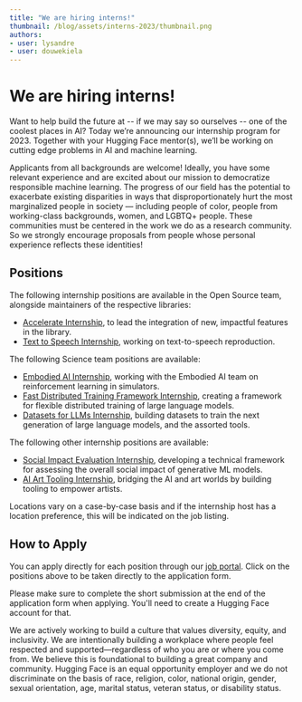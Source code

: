 ```yaml
---
title: "We are hiring interns!"
thumbnail: /blog/assets/interns-2023/thumbnail.png
authors:
- user: lysandre
- user: douwekiela
---
```


# We are hiring interns!


Want to help build the future at -- if we may say so ourselves -- one of the coolest places in AI? Today we’re announcing our internship program for 2023. Together with your Hugging Face mentor(s), we’ll be working on cutting edge problems in AI and machine learning.

Applicants from all backgrounds are welcome! Ideally, you have some relevant experience and are excited about our mission to democratize responsible machine learning. The progress of our field has the potential to exacerbate existing disparities in ways that disproportionately hurt the most marginalized people in society — including people of color, people from working-class backgrounds, women, and LGBTQ+ people. These communities must be centered in the work we do as a research community. So we strongly encourage proposals from people whose personal experience reflects these identities!

## Positions

The following internship positions are available in the Open Source team, alongside maintainers of the respective libraries:

* [Accelerate Internship](https://apply.workable.com/huggingface/j/9B5436D6FA), to lead the integration of new, impactful features in the library.
* [Text to Speech Internship](https://apply.workable.com/huggingface/j/93CDE47063/), working on text-to-speech reproduction.

The following Science team positions are available:

* [Embodied AI Internship](https://apply.workable.com/huggingface/j/B3CDE6C150/), working with the Embodied AI team on reinforcement learning in simulators.
* [Fast Distributed Training Framework Internship](https://apply.workable.com/huggingface/j/BEBD24C4C4/), creating a framework for flexible distributed training of large language models.
* [Datasets for LLMs Internship](https://apply.workable.com/huggingface/j/4A6EA3243C/), building datasets to train the next generation of large language models, and the assorted tools.

The following other internship positions are available:

* [Social Impact Evaluation Internship](https://apply.workable.com/huggingface/j/648A916AAB/), developing a technical framework for assessing the overall social impact of generative ML models.
* [AI Art Tooling Internship](https://apply.workable.com/huggingface/j/BCCB4CAF82/), bridging the AI and art worlds by building tooling to empower artists.

Locations vary on a case-by-case basis and if the internship host has a location preference, this will be indicated on the job listing.

## How to Apply

You can apply directly for each position through our [job portal](https://huggingface.workable.com/). Click on the positions above to be taken directly to the application form.

Please make sure to complete the short submission at the end of the application form when applying. You'll need to create a Hugging Face account for that.

We are actively working to build a culture that values diversity, equity, and inclusivity. We are intentionally building a workplace where people feel respected and supported—regardless of who you are or where you come from. We believe this is foundational to building a great company and community. Hugging Face is an equal opportunity employer and we do not discriminate on the basis of race, religion, color, national origin, gender, sexual orientation, age, marital status, veteran status, or disability status.
